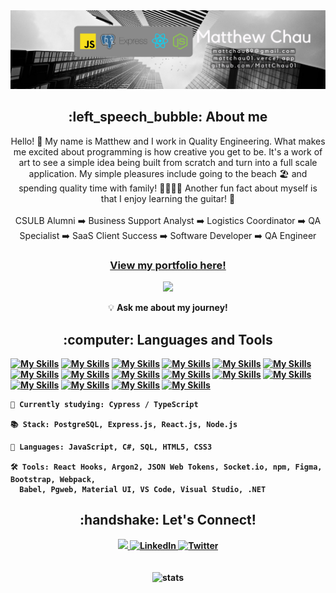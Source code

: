 <!--
<div>
  <img src="https://media.tenor.com/gSfixE9nP7EAAAAM/cat-type.gif" width="100">
  <img src="https://readme-typing-svg.herokuapp.com?font=Fira+Code&size=30&pause=1000&color=000000&width=500&height=45&lines=Hello+World!+I'm+Matthew!">
</div>
-->

<div>
  <img src="/assets/mc-tech-banner.png" >
</div>

<h2 align="center"> :left_speech_bubble: About me </h2>
<div align="center">
<!-- I am a full-stack software developer located in Orange County. What makes me excited about programming is how creative you get to be. It's a work of art to see a simple idea being built from scratch and turn into a full scale application. I enjoy the victories after solving problems, but always welcome the challenges to learn more. My simple pleasures include going to the beach :beach_umbrella: and spending quality time with family! :family_man_woman_boy_boy: Another fun fact about myself is that I like escape rooms! :jigsaw:	 -->

 Hello! :wave: My name is Matthew and I work in Quality Engineering. What makes me excited about programming is how creative you get to be. It's a work of art to see a simple idea being built from scratch and turn into a full scale application. My simple pleasures include going to the beach :beach_umbrella: and spending quality time with family! :family_man_woman_boy_boy: Another fun fact about myself is that I enjoy learning the guitar! :guitar:
<br></br>
CSULB Alumni :arrow_right: Business Support Analyst :arrow_right:	Logistics Coordinator :arrow_right:	QA Specialist :arrow_right:	SaaS Client Success :arrow_right: Software Developer :arrow_right: QA Engineer

<h3>
  <a style="fontsize: large" href="https://mattchau01.vercel.app/" target="_blank">View my portfolio here!</a>
</h3>

<div align="center">
  <img src="/assets/typing-cat.gif" width="150">
</div>
  
:bulb: <strong>Ask me about my journey!<strong>
</div>

<h2 align="center"> :computer: Languages and Tools </h2>

<!--[![My Skills](https://skillicons.dev/icons?i=babel)](https://babeljs.io/)-->
<!--[![My Skills](https://skillicons.dev/icons?i=visualstudio	)](https://visualstudio.microsoft.com/vs/community/)-->
<!--[![My Skills](https://skillicons.dev/icons?i=py)](https://www.python.org/)-->
[![My Skills](https://skillicons.dev/icons?i=aws)](https://aws.amazon.com/)
[![My Skills](https://skillicons.dev/icons?i=nodejs)](https://nodejs.org/en/about/)
[![My Skills](https://skillicons.dev/icons?i=express)](https://expressjs.com/)
[![My Skills](https://skillicons.dev/icons?i=postgres)](https://www.postgresql.org/)
[![My Skills](https://skillicons.dev/icons?i=figma)](https://www.figma.com/about/)
[![My Skills](https://skillicons.dev/icons?i=react)](https://reactjs.org/)
[![My Skills](https://skillicons.dev/icons?i=webpack)](https://webpack.js.org/)
[![My Skills](https://skillicons.dev/icons?i=azure)](https://azure.microsoft.com/en-us)
[![My Skills](https://skillicons.dev/icons?i=materialui	)](https://mui.com/)
[![My Skills](https://skillicons.dev/icons?i=vscode	)](https://code.visualstudio.com/)
[![My Skills](https://skillicons.dev/icons?i=dotnet	)](https://dotnet.microsoft.com/en-us/)
[![My Skills](https://skillicons.dev/icons?i=bootstrap)](https://getbootstrap.com/)
[![My Skills](https://skillicons.dev/icons?i=cs)](https://learn.microsoft.com/en-us/dotnet/csharp/tour-of-csharp/)
[![My Skills](https://skillicons.dev/icons?i=css)](https://developer.mozilla.org/en-US/docs/Web/css)
[![My Skills](https://skillicons.dev/icons?i=html)](https://developer.mozilla.org/en-US/docs/Web/HTML)
[![My Skills](https://skillicons.dev/icons?i=js)](https://www.javascript.com/)

<!-- COMMENT OUT
:open_book: Currently studying: 
```  
  C# 🐍
```    
:books: Stack: 
```  
  PostgreSQL, Express.js, React.js, Node.js
```
:memo: Languages: 
```  
  JavaScript, C#, Python, SQL, HTML5, CSS3
``` 
:hammer_and_wrench: Tools: 
```  
  React Hooks, Argon2, JSON Web Tokens, Socket.io, npm, Figma, Bootstrap, Webpack,
  Babel, Pgweb, Material UI, VS Code, Visual Studio, PyCharm, .NET
```  
<!-- removing Python/PyCharm -->
<!--
:bookmark_tabs: To do list:
-->
  <!-- 
     - Learn: MongoDB 🍃, Firebase 🔥
  -->
<!-- COMMENT OUT
```
 - TypeScript 💻
 - Angular 📐
```
COMMENT OUT-->

```
📖 Currently studying: Cypress / TypeScript

📚 Stack: PostgreSQL, Express.js, React.js, Node.js

📝 Languages: JavaScript, C#, SQL, HTML5, CSS3

🛠️ Tools: React Hooks, Argon2, JSON Web Tokens, Socket.io, npm, Figma, Bootstrap, Webpack,
  Babel, Pgweb, Material UI, VS Code, Visual Studio, .NET

```

<h2 align="center"> :handshake: Let's Connect!</h2>
<div align="center">
<a href="https://www.linkedin.com/in/mattchau01/">
    <img src="https://img.shields.io/badge/linkedin-%230077B5.svg?&style=for-the-badge&logo=linkedin&logoColor=white" />
</a>
<a href="mailto:mattchau89@gmail.com">
  <img alt="LinkedIn" src="https://img.shields.io/badge/Gmail-D14836?style=for-the-badge&logo=gmail&logoColor=white">
</a>
<a href="https://twitter.com/MattChau01">
  <img alt="Twitter" src="https://img.shields.io/badge/Twitter-1DA1F2?style=for-the-badge&logo=twitter&logoColor=white">
</a>
</div>
<br></br>
<div align="center">
  <img alt="stats" src="https://github-readme-stats.vercel.app/api?username=mattchau01&hide=stars&count_private=true&theme=tokyonight" />
</div>

<!--
![MattChau01's GitHub stats](https://github-readme-stats.vercel.app/api?username=mattchau01&hide=stars&count_private=true&theme=tokyonight)
-->
